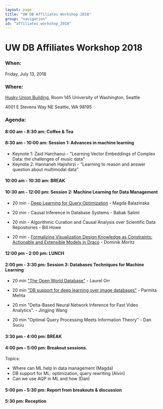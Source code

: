 ```yaml
---
layout: page
title: "UW DB Affiliates Workshop 2018"
group: "navigation"
id: "affiliates_workshop_2018"
---
```


# UW DB Affiliates Workshop 2018

### **When**:
Friday, July 13, 2018

### **Where**:
[Husky Union Building](https://uw.edu/maps/?hub), Room 145
University of Washington, Seattle

4001 E Stevens Way NE
Seattle, WA 98195

### **Agenda**:


#### 8:00 am - 8:30 am:  Coffee & Tea

#### 8:30 am - 10:00 am:  Session 1: Advances in machine learning
- Keynote 1: Zaid Harchaoui - "Learning Vector Embeddings of Complex Data: the challenges of music data"
- Keynote 2: Hannaneh Hajishirzi  - "Learning to reason and answer question about multimodal data"

#### 10:00 am - 10:30 am: BREAK

#### 10:30 am - 12:00 pm: Session 2: Machine Learning for Data Management
- 20 min - [Deep Learning for Query Optimization](slides/Magda-DeepQuery.pdf) - Magda Balazinska

- 20 min - Causal Inference in Database Systems - Babak Salimi

- 20 min - Algorithmic Curation and Causal Analysis over Scientific Data Repositories - Bill Howe

- 20 min - [Formalizing Visualization Design Knowledge as Constraints: Actionable and Extensible Models in Draco](https://uwdata.github.io/draco/) - Dominik Moritz

#### 12:00 pm - 2:00 pm: LUNCH

#### 2:00 pm - 3:30 pm: Session 3: Databases Techniques for Machine Learning
- 20 min ["The Open World Database"](slides/Laurel-OWD.pptx) - Laurel Orr

- 20 min ["DB support for deep learning over image databases"](slides/Parmita-Odin.pdf) - Parmita Mehta

- 20 min "Delta-Based Neural Network Inference for Fast Video Analytics". - Jingjing Wang

- 20 min "Optimal Query Processing Meets Information Theory" - Dan Suciu

#### 3:30 pm - 4:00 pm: BREAK

#### 4:00 pm - 5:00 pm: Breakout sessions.
Topics:
* Where can ML help in data management (Magda)
* DB support for ML: optimization, query rewriting (Alvin)
* Can we use AQP in ML and how (Dan)

#### 5:00 pm - 5:30 pm: Report from breakouts & discussion

#### 5:30 pm: Reception
